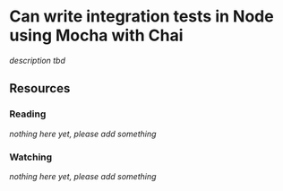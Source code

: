 # Can write integration tests in Node using Mocha with Chai

_description tbd_

## Resources

### Reading

_nothing here yet, please add something_

### Watching

_nothing here yet, please add something_
